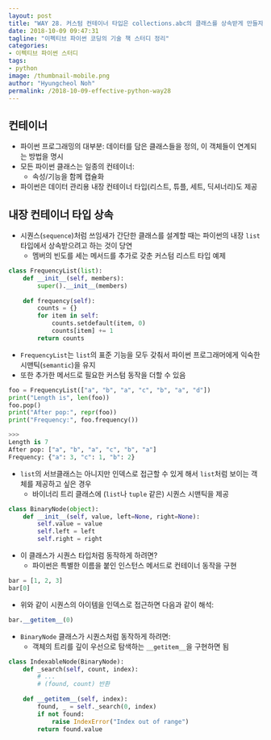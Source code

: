 ```yaml
---
layout: post
title: "WAY 28. 커스텀 컨테이너 타입은 collections.abc의 클래스를 상속받게 만들자"
date: 2018-10-09 09:47:31
tagline: "이펙티브 파이썬 코딩의 기술 책 스터디 정리"
categories:
- 이펙티브 파이썬 스터디
tags:
- python
image: /thumbnail-mobile.png
author: "Hyungcheol Noh"
permalink: /2018-10-09-effective-python-way28
---
```


## 컨테이너
- 파이썬 프로그래밍의 대부분: 데이터를 담은 클래스들을 정의, 이 객체들이 연계되는 방법을 명시
- 모든 파이썬 클래스는 일종의 컨테이너:
  - 속성/기능을 함께 캡슐화
- 파이썬은 데이터 관리용 내장 컨테이너 타입(리스트, 튜플, 세트, 딕셔너리)도 제공

## 내장 컨테이너 타입 상속
- 시퀀스(`sequence`)처럼 쓰임새가 간단한 클래스를 설계할 때는 파이썬의 내장 `list` 타입에서 상속받으려고 하는 것이 당연
  - 멤버의 빈도를 세는 메서드를 추가로 갖춘 커스텀 리스트 타입 예제
  
```python
class FrequencyList(list):
    def __init__(self, members):
        super().__init__(members)
        
    def frequency(self):
        counts = {}
        for item in self:
            counts.setdefault(item, 0)
            counts[item] += 1
        return counts
```

- `FrequencyList`는 `list`의 표준 기능을 모두 갖춰서 파이썬 프로그래머에게 익숙한 시맨틱(`semantic`)을 유지
- 또한 추가한 메서드로 필요한 커스텀 동작을 더할 수 있음

```python
foo = FrequencyList(["a", "b", "a", "c", "b", "a", "d"])
print("Length is", len(foo))
foo.pop()
print("After pop:", repr(foo))
print("Frequency:", foo.frequency())

>>>
Length is 7
After pop: ["a", "b", "a", "c", "b", "a"]
Frequency: {"a": 3, "c": 1, "b": 2}
```

- `list`의 서브클래스는 아니지만 인덱스로 접근할 수 있게 해서 `list`처럼 보이는 객체를 제공하고 싶은 경우
  - 바이너리 트리 클래스에 (`list`나 `tuple` 같은) 시퀀스 시맨틱을 제공

```python
class BinaryNode(object):
    def __init__(self, value, left=None, right=None):
        self.value = value
        self.left = left
        self.right = right
```

- 이 클래스가 시퀀스 타입처럼 동작하게 하려면?
  - 파이썬은 특별한 이름을 붙인 인스턴스 메서드로 컨테이너 동작을 구현

```python
bar = [1, 2, 3]
bar[0]
```

- 위와 같이 시퀀스의 아이템을 인덱스로 접근하면 다음과 같이 해석:

```python
bar.__getitem__(0)
```

- `BinaryNode` 클래스가 시퀀스처럼 동작하게 하려면:
  - 객체의 트리를 깊이 우선으로 탐색하는 `__getitem__`을 구현하면 됨

```python
class IndexableNode(BinaryNode):
    def _search(self, count, index):
        # ...
        # (found, count) 반환
        
    def __getitem__(self, index):
        found, _ = self._search(0, index)
        if not found:
            raise IndexError("Index out of range")
        return found.value
```
